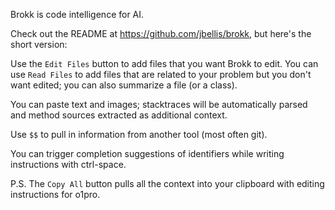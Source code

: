 Brokk is code intelligence for AI.

Check out the README at https://github.com/jbellis/brokk, but
here's the short version:

Use the `Edit Files` button to add files that you want Brokk to edit. You can
use `Read Files` to add files that are related to your problem but you don't
want edited; you can also summarize a file (or a class).

You can paste text and images; stacktraces will be automatically parsed
and method sources extracted as additional context.

Use `$$` to pull in information from another tool (most often git).

You can trigger completion suggestions of identifiers while writing instructions
with ctrl-space.

P.S. The `Copy All` button pulls all the context into your clipboard with editing
instructions for o1pro.
